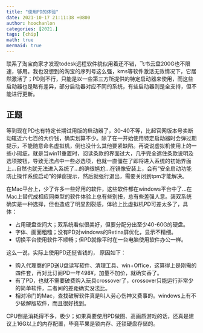 ```yaml
---
title: "使用PD的体验"
date: 2021-10-17 21:11:38 +0800
author: hoochanlon
categories: [2021.]
tags: [chip]
math: true
mermaid: true
---
```


联系了淘宝商家才发现todesk远程软件貌似用着还不错，飞书云盘200G也不限速，够用。我也没想到的淘宝的序列号这么强，kms等软件激活无效情况下，它居然激活了；PD则不行，只能是以一些第三方所提供的特定启动器来使用，而这些启动器也是略有差异，部分启动器对应不同的系统，有些启动器则是全支持，但不能进行更新。<!-- more -->


## 正题

等到现在PD也有特定长期试用版的启动器了，30-40不等，比起官网版本号卖断动辄近六七百的大价钱，确实划算不少。除了在一开始使用特定启动器时会弹过期提示，不能随意命名虚拟机，倒也没什么其他要紧缺陷。再说说虚拟机使用上的一些小瑕疵，就是当win11重置时，阅读条款的界面过大，几乎完全遮住条款说明及选项按钮，导致无法点中一些必选项，也就一直僵在了即将进入系统的初始界面上…自然也就无法进入系统了…的确很尴尬…在镜像安装上，会有“安全启动功能防止操作系统启动”的弹窗提示，然后就强行退出，需要关闭到tpm才能解决。

在Mac平台上，少了许多一些好用的软件，这些软件都在windows平台中了…在Mac上替代成相应同类型的软件体验上总有些别扭，总有些差强人意。装双系统确实是一种选择，但也造成了明显割裂感，体验上比虚拟机PD可差太多了，具体：

* 占用硬盘空间大；双系统看似很美好，但要分配分出至少40-60G的硬盘。
* 字体、画面粗糙；没有PD对windows的Retina屏优化，显示不精细。
* 切换平台使用软件不顺畅；但PD就像平时在一台电脑使用软件办公一样。

这么一说，实际上使用PD还挺省钱的， 原因如下：

* 购入代理商的PD送U盘读写软件、清理工具、win+Office，这算得上是刚需的四件套，再对比订阅PD一年498¥，加量不加价，就确实香了。
* 有了PD，也就不需要破费购入玩具crossover了，crossover只能运行非常少的简单软件，二者间的差距确实没法比。
* 相对冷门的Mac，查找破解软件真是叫人劳心伤神又费事的。windows上有不少破解版软件，而且很好找到。

CPU倒是消耗得不多，极少；如果真要使用PD做图、高画质游戏的话，还真是建议上16G以上的内存配置，毕竟苹果是锁内存、还锁硬盘存储的。
